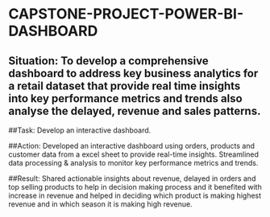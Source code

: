 # CAPSTONE-PROJECT-POWER-BI-DASHBOARD
## Situation: To develop a comprehensive dashboard to address key business analytics for a retail dataset that provide real time insights into key performance metrics and trends also analyse the delayed, revenue and sales patterns.

##Task: Develop an interactive dashboard.

##Action: Developed an interactive dashboard using orders, products and customer data from a excel sheet to provide real-time insights. Streamlined data processing & analysis to monitor key performance metrics and trends.

##Result: Shared actionable insights about revenue, delayed in orders and top selling products to help in decision making process and it benefited with increase in revenue and helped in deciding which product is making highest revenue and in which season it is making high revenue.


